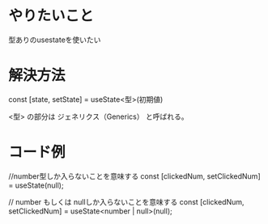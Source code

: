 # やりたいこと
型ありのusestateを使いたい

# 解決方法
const [state, setState] = useState<型>(初期値)

<型> の部分は ジェネリクス（Generics） と呼ばれる。

# コード例
//number型しか入らないことを意味する
const [clickedNum, setClickedNum] = useState<number>(null);

// number もしくは nullしか入らないことを意味する
const [clickedNum, setClickedNum] = useState<number | null>(null);
